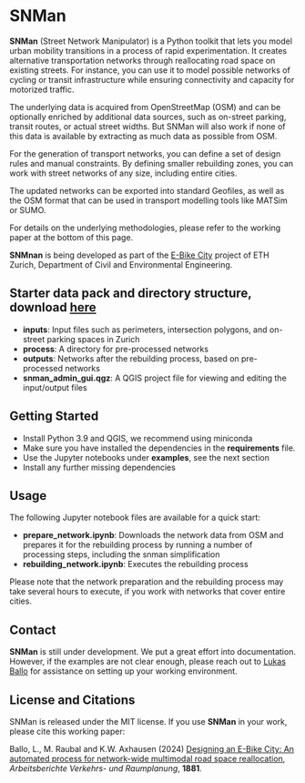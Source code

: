 # SNMan

**SNMan** (Street Network Manipulator) is a Python toolkit that lets you model urban mobility transitions in
a process of rapid experimentation. 
It creates alternative transportation networks through reallocating road space on existing streets. 
For instance, you can use it to model possible networks of cycling or transit infrastructure while ensuring
connectivity and capacity for motorized traffic.

The underlying data is acquired from OpenStreetMap (OSM) and can be optionally enriched by additional data sources,
such as on-street parking, transit routes, or actual street widths.
But SNMan will also work if none of this data is available by extracting as much data as possible from OSM.

For the generation of transport networks, you can define a set of design rules and manual constraints.
By defining smaller rebuilding zones, you can work with street networks of any size, including entire cities.

The updated networks can be exported into standard Geofiles, as well as the OSM format that can be used in
transport modelling tools like MATSim or SUMO.

For details on the underlying methodologies, please refer to the working paper at the bottom of this page.

**SNMnan** is being developed as part of the [E-Bike City](https://ebikecity.baug.ethz.ch/en/) project of
ETH Zurich, Department of Civil and Environmental Engineering.


## Starter data pack and directory structure, download [here](https://polybox.ethz.ch/index.php/s/Uf7LOFrGj3n27oT)

  * **inputs**: Input files such as perimeters, intersection polygons, and
    on-street parking spaces in Zurich
  * **process**: A directory for pre-processed networks
  * **outputs**: Networks after the rebuilding process, based on pre-processed networks
  * **snman_admin_gui.qgz**: A QGIS project file for viewing and editing the input/output files


## Getting Started


  * Install Python 3.9 and QGIS, we recommend using miniconda
  * Make sure you have installed the dependencies in the **requirements** file.
  * Use the Jupyter notebooks under **examples**, see the next section
  * Install any further missing dependencies


## Usage

The following Jupyter notebook files are available for a quick start:
  * **prepare_network.ipynb**: Downloads the network data from OSM and prepares it for the rebuilding process
    by running a number of processing steps, including the snman simplification
  * **rebuilding_network.ipynb**: Executes the rebuilding process

Please note that the network preparation and the rebuilding process may take several hours to execute,
if you work with networks that cover entire cities.


## Contact

**SNMan** is still under development. We put a great effort into documentation. However, if the examples are not
clear enough, please reach out to
[Lukas Ballo](https://www.ivt.ethz.ch/personen/profil.lukas-ballo.html)
for assistance on setting up your working environment.


## License and Citations

SNMan is released under the MIT license. If you use **SNMan** in your work, please cite this working paper:

Ballo, L., M. Raubal and K.W. Axhausen (2024)
[Designing an E-Bike City: An automated process for network-wide multimodal road space reallocation](
https://www.research-collection.ethz.ch/handle/20.500.11850/679713),
*Arbeitsberichte Verkehrs- und Raumplanung*,  **1881**.
